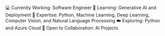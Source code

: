 💻 Currently Working: Software Engineer
🤖 Learning: Generative AI and Deployment
🐍 Expertise: Python, Machine Learning, Deep Learning, Computer Vision, and Natural Language Processing
☁️ Exploring: Python and Azure Cloud
🤝 Open to Collaboration: AI Projects

<!---
Vikas-Rathod1/Vikas-Rathod1 is a ✨ special ✨ repository because its `README.md` (this file) appears on your GitHub profile.
You can click the Preview link to take a look at your changes.
--->
